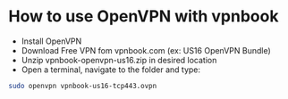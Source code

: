 # How to use OpenVPN with vpnbook

- Install OpenVPN
- Download Free VPN fom vpnbook.com (ex: US16 OpenVPN Bundle)
- Unzip vpnbook-openvpn-us16.zip in desired location
- Open a terminal, navigate to the folder and type:
```sh
sudo openvpn vpnbook-us16-tcp443.ovpn
```
